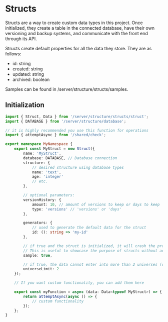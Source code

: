 # Structs

Structs are a way to create custom data types in this project. Once initialized, they create a table in the connected database, have their own versioning and backup systems, and communicate with the front end through its API.

Structs create default properties for all the data they store. They are as follows:

-   id: string
-   created: string
-   updated: string
-   archived: boolean

Samples can be found in /server/structure/structs/samples.

## Initialization

```typescript
import { Struct, Data } from '/server/structure/structs/struct';
import { DATABASE } from '/server/structure/database';

// it is highly recommended you use this function for operations
import { attemptAsync } from '/shared/check';

export namespace MyNamespace {
    export const MyStruct = new Struct({
        name: 'MyStruct',
        database: DATABASE, // Database connection
        structure: {
            // desired structure using database types
            name: 'text',
            age: 'integer'
            // etc.
        },

        // optional parameters:
        versionHistory: {
            amount: 10, // amount of versions to keep or days to keep
            type: 'versions' // 'versions' or 'days'
        },

        generators: {
            // used to generate the default data for the struct
            id: (): string => 'my-id'
        },

        // if true and the struct is initialized, it will crash the program
        // This is useful to showcase the purpose of structs without accidentally using them and applying undesired data into the database
        sample: true,

        // if true, the data cannot enter into more than 2 universes (defaults to 1)
        universeLimit: 2
    });

    // If you want custom functionality, you can add them here

    export const myFunction = async (data: Data<typeof MyStruct>) => {
        return attemptAsync(async () => {
            // custom functionality
        });
    };
}
```
